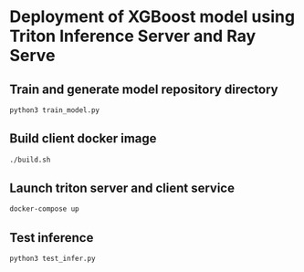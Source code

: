 # Deployment of XGBoost model using Triton Inference Server and Ray Serve

## Train and generate model repository directory

```bash
python3 train_model.py
```

## Build client docker image

```bash
./build.sh
```

## Launch triton server and client service

```bash
docker-compose up
```

## Test inference

```bash
python3 test_infer.py
```